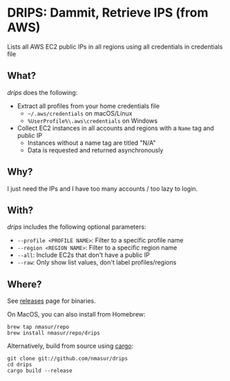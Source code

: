 # DRIPS: Dammit, Retrieve IPS (from AWS)

Lists all AWS EC2 public IPs in all regions using all credentials in credentials file

## What?

_drips_ does the following:

- Extract all profiles from your home credentials file
  - `~/.aws/credentials` on macOS/Linux
  - `%UserProfile%\.aws\credentials` on Windows
- Collect EC2 instances in all accounts and regions with a `Name` tag and public IP
  - Instances without a name tag are titled "N/A"
  - Data is requested and returned asynchronously

## Why?

I just need the IPs and I have too many accounts / too lazy to login.

## With?

_drips_ includes the following optional parameters:

- `--profile <PROFILE NAME>`: Filter to a specific profile name
- `--region <REGION NAME>`: Filter to a specific region name
- `--all`: Include EC2s that don't have a public IP
- `--raw`: Only show list values, don't label profiles/regions

## Where?

See [releases](https://github.com/nmasur/drips/releases) page for binaries.

On MacOS, you can also install from Homebrew:

```
brew tap nmasur/repo
brew install nmasur/repo/drips
```

Alternatively, build from source using [cargo](https://doc.rust-lang.org/cargo/getting-started/installation.html):

```
git clone git://github.com/nmasur/drips
cd drips
cargo build --release
```
